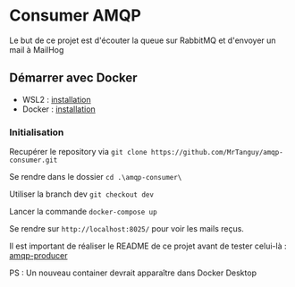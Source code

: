 # Consumer AMQP

Le but de ce projet est d'écouter la queue sur RabbitMQ et d'envoyer un mail à MailHog

## Démarrer avec Docker

- WSL2 : [installation](https://learn.microsoft.com/fr-fr/windows/wsl/install)
- Docker : [installation](https://www.docker.com/products/docker-desktop/)

### Initialisation 

Recupérer le repository via `git clone https://github.com/MrTanguy/amqp-consumer.git`

Se rendre dans le dossier `cd .\amqp-consumer\`

Utiliser la branch dev `git checkout dev`

Lancer la commande `docker-compose up`

Se rendre sur `http://localhost:8025/` pour voir les mails reçus.

Il est important de réaliser le README de ce projet avant de tester celui-là : [amqp-producer](https://github.com/MrTanguy/amqp-producer/tree/dev)

PS : Un nouveau container devrait apparaître dans Docker Desktop